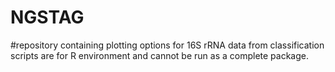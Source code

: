 # NGSTAG
#repository containing plotting options for 16S rRNA data from classification 
scripts are for R environment and cannot be run as a complete package. 
